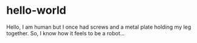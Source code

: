 hello-world
===========

Hello, 
 I am human but I once had screws and a metal plate holding my leg together. So, I know how it feels to be a robot...
